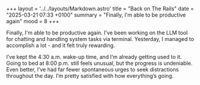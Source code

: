 +++
layout = '../../layouts/Markdown.astro'
title = "Back on The Rails"
date = "2025-03-21 07:33 +0100"
summary = "Finally, I'm able to be productive again"
mood = 8
+++

Finally, I'm able to be productive again. I’ve been working on the LLM tool for chatting and handling system tasks via terminal. Yesterday, I managed to accomplish a lot - and it felt truly rewarding.

I’ve kept the 4:30 a.m. wake-up time, and I’m already getting used to it. Going to bed at 8:00 p.m. still feels unusual, but the progress is undeniable. Even better, I’ve had far fewer spontaneous urges to seek distractions throughout the day. I’m pretty satisfied with how everything’s going.
